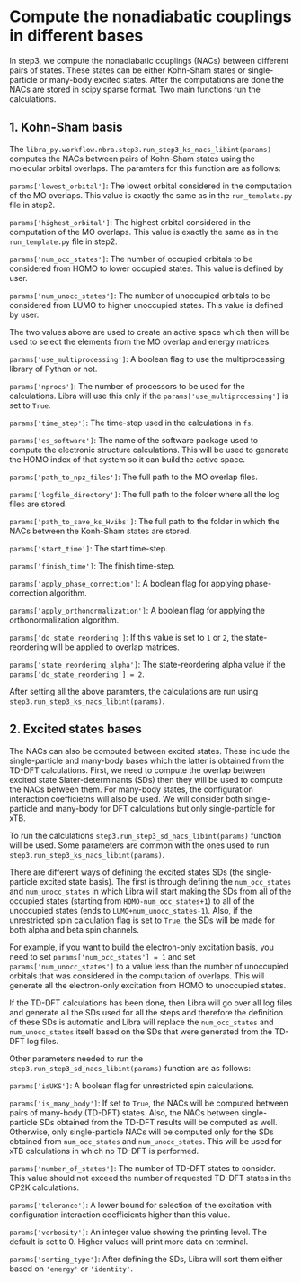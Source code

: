 # Compute the nonadiabatic couplings in different bases 


In step3, we compute the nonadiabatic couplings (NACs) between different pairs of states. These states can be either Kohn-Sham states or single-particle
or many-body excited states. After the computations are done the NACs are stored in scipy sparse format. Two main functions run the calculations. 

## 1. Kohn-Sham basis

The `libra_py.workflow.nbra.step3.run_step3_ks_nacs_libint(params)` computes the NACs between pairs of Kohn-Sham states using the molecular orbital 
overlaps. The paramters for this function are as follows:

`params['lowest_orbital']`: The lowest orbital considered in the computation of the MO overlaps. This value is exactly the same
as in the `run_template.py` file in step2.

`params['highest_orbital']`: The highest orbital considered in the computation of the MO overlaps. This value is exactly the same
as in the `run_template.py` file in step2.

`params['num_occ_states']`: The number of occupied orbitals to be considered from HOMO to lower occupied states. This value is defined by user.

`params['num_unocc_states']`: The number of unoccupied orbitals to be considered from LUMO to higher unoccupied states. This value is defined by user.

The two values above are used to create an active space which then will be used to select the elements from the MO overlap and energy matrices.

`params['use_multiprocessing']`: A boolean flag to use the multiprocessing library of Python or not.

`params['nprocs']`: The number of processors to be used for the calculations. Libra will use this only if the `params['use_multiprocessing']` 
is set to `True`.

`params['time_step']`: The time-step used in the calculations in `fs`.

`params['es_software']`: The name of the software package used to compute the electronic structure calculations. This will be used to generate the HOMO 
index of that system so it can build the active space.

`params['path_to_npz_files']`: The full path to the MO overlap files.

`params['logfile_directory']`: The full path to the folder where all the log files are stored.

`params['path_to_save_ks_Hvibs']`: The full path to the folder in which the NACs between the Konh-Sham states are stored.

`params['start_time']`: The start time-step.

`params['finish_time']`: The finish time-step.

`params['apply_phase_correction']`: A boolean flag for applying phase-correction algorithm.

`params['apply_orthonormalization']`: A boolean flag for applying the orthonormalization algorithm.

`params['do_state_reordering']`: If this value is set to `1` or `2`, the state-reordering will be applied to overlap matrices.

`params['state_reordering_alpha']`: The state-reordering alpha value if the `params['do_state_reordering'] = 2`.

After setting all the above paramters, the calculations are run using `step3.run_step3_ks_nacs_libint(params)`.


## 2. Excited states bases

The NACs can also be computed between excited states. These include the single-particle and many-body bases which the latter is obtained from the
TD-DFT calculations. First, we need to compute the overlap between excited state Slater-determinants (SDs) then they will be used to compute the NACs
between them. For many-body states, the configuration interaction coefficietns will also be used. We will consider both single-particle 
and many-body for DFT calculations but only single-particle for xTB.

To run the calculations `step3.run_step3_sd_nacs_libint(params)` function will be used. Some parameters are common with the ones used to run `step3.run_step3_ks_nacs_libint(params)`.

There are different ways of defining the excited states SDs (the single-particle excited state basis). The first is through 
defining the `num_occ_states` and `num_unocc_states` in which Libra
will start making the SDs from all of the occupied states (starting from `HOMO-num_occ_states+1`) to all of the unoccupied states (ends
to `LUMO+num_unocc_states-1`). Also, if the unrestricted spin calculation flag is set to `True`, the SDs will be made for both alpha and beta spin channels. 

For example, if you want to build the electron-only excitation basis, you need to set `params['num_occ_states'] = 1` and set `params['num_unocc_states']`
to a value less than the number of unoccupied orbitals that was considered in the computation of overlaps. This will generate all the electron-only
excitation from HOMO to unoccupied states.

If the TD-DFT calculations has been done, then Libra will go over all log files and 
generate all the SDs used for all the steps and therefore the definition of these SDs is automatic and Libra will replace the `num_occ_states` and
`num_unocc_states` itself based on the SDs that were generated from the TD-DFT log files. 



Other parameters needed to run the `step3.run_step3_sd_nacs_libint(params)` function are as follows:

`params['isUKS']`: A boolean flag for unrestricted spin calculations.

`params['is_many_body']`: If set to `True`, the NACs will be computed between pairs of many-body (TD-DFT) states. Also, the NACs between single-particle 
SDs obtained from the TD-DFT results will be computed as well. Otherwise, only single-particle NACs will be computed only for the SDs obtained from
`num_occ_states` and `num_unocc_states`. This will be used for xTB calculations in which no TD-DFT is performed.

`params['number_of_states']`: The number of TD-DFT states to consider. This value should not exceed the number of requested TD-DFT states in the CP2K
calculations.

`params['tolerance']`: A lower bound for selection of the excitation with configuration interaction coefficients higher than this value.

`params['verbosity']`: An integer value showing the printing level. The default is set to 0. Higher values will print more data on terminal.

`params['sorting_type']`: After defining the SDs, Libra will sort them either based on `'energy'` or `'identity'`.





